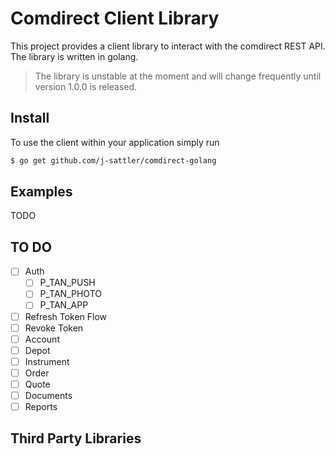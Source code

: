 Comdirect Client Library
===
This project provides a client library to interact with the comdirect REST API. The library is written in golang.

> The library is unstable at the moment and will change frequently until version 1.0.0 is released.

Install
---
To use the client within your application simply run

```bash
$ go get github.com/j-sattler/comdirect-golang
```

Examples
---
TODO

TO DO
---

* [ ] Auth
    * [ ] P_TAN_PUSH
    * [ ] P_TAN_PHOTO
    * [ ] P_TAN_APP
* [ ] Refresh Token Flow
* [ ] Revoke Token
* [ ] Account
* [ ] Depot
* [ ] Instrument
* [ ] Order
* [ ] Quote
* [ ] Documents
* [ ] Reports

Third Party Libraries
---
